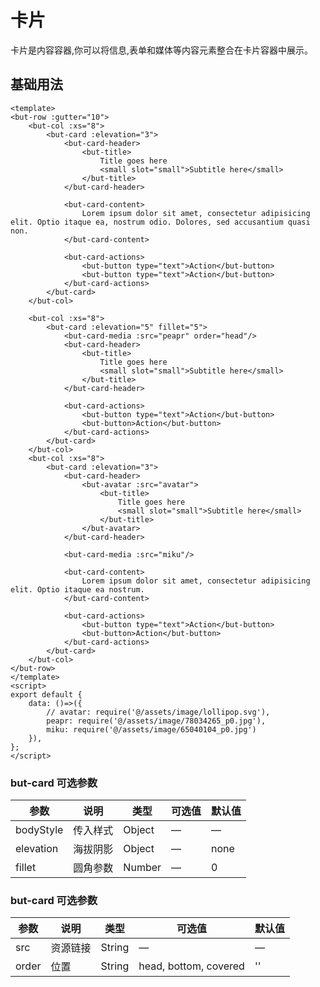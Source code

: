 # 卡片
卡片是内容容器,你可以将信息,表单和媒体等内容元素整合在卡片容器中展示。

## 基础用法

```vue
<template>
<but-row :gutter="10">
	<but-col :xs="8">
		<but-card :elevation="3">
			<but-card-header>
				<but-title>
					Title goes here
					<small slot="small">Subtitle here</small>
				</but-title>
			</but-card-header>

			<but-card-content>
				Lorem ipsum dolor sit amet, consectetur adipisicing elit. Optio itaque ea, nostrum odio. Dolores, sed accusantium quasi non.
			</but-card-content>

			<but-card-actions>
				<but-button type="text">Action</but-button>
				<but-button type="text">Action</but-button>
			</but-card-actions>
		</but-card>
	</but-col>
	
	<but-col :xs="8">
		<but-card :elevation="5" fillet="5">
			<but-card-media :src="peapr" order="head"/>
			<but-card-header>
				<but-title>
					Title goes here
					<small slot="small">Subtitle here</small>
				</but-title>
			</but-card-header>

			<but-card-actions>
				<but-button type="text">Action</but-button>
				<but-button>Action</but-button>
			</but-card-actions>
		</but-card>
	</but-col>
	<but-col :xs="8">
		<but-card :elevation="3">
			<but-card-header>
				<but-avatar :src="avatar">
					<but-title>
						Title goes here
						<small slot="small">Subtitle here</small>
					</but-title>
				</but-avatar>
			</but-card-header>

			<but-card-media :src="miku"/>

			<but-card-content>
				Lorem ipsum dolor sit amet, consectetur adipisicing elit. Optio itaque ea nostrum.
			</but-card-content>

			<but-card-actions>
				<but-button type="text">Action</but-button>
				<but-button>Action</but-button>
			</but-card-actions>
		</but-card>
	</but-col>
</but-row>
</template>
<script>
export default {
	data: ()=>({
		// avatar: require('@/assets/image/lollipop.svg'),
		peapr: require('@/assets/image/78034265_p0.jpg'),
		miku: require('@/assets/image/65040104_p0.jpg')
	}),
};
</script>
```




### but-card 可选参数
| 参数      | 说明    | 类型      | 可选值       | 默认值   |
|---------- |-------- |---------- |-------------  |-------- |
| bodyStyle | 传入样式 | Object | — | — |
| elevation | 海拔阴影 | Object | — | none |
| fillet | 圆角参数 | Number | — | 0 |


### but-card 可选参数
| 参数      | 说明    | 类型      | 可选值       | 默认值   |
|---------- |-------- |---------- |-------------  |-------- |
| src | 资源链接 | String | — | — |
| order | 位置 | String | head, bottom, covered | '' |